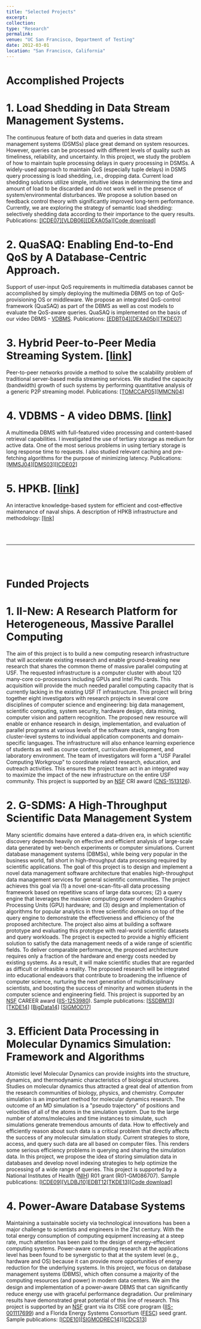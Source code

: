 ```yaml
---
title: "Selected Projects"
excerpt:
collection:
type: "Research"
permalink:
venue: "UC San Francisco, Department of Testing"
date: 2012-03-01
location: "San Francisco, California"
---
```


# Accomplished Projects
# 1. Load Shedding in Data Stream Management Systems.

  The continuous feature of both data and queries in data stream management systems (DSMSs) place great demand on system resources. However, queries can be processed with different levels of quality such as timeliness, reliability, and uncertainty. In this project, we study the problem of how to maintain tuple processing delays in query processing in DSMSs. A widely-used approach to maintain QoS (especially tuple delays) in DSMS query processing is load shedding, i.e., dropping data. Current load shedding solutions utilize simple, intuitive ideas in determining the time and amount of load to be discarded and do not work well in the presence of system/environmental disturbances. We propose a solution based on feedback control theory with significantly improved long-term performance. Currently, we are exploring the strategy of semantic load shedding: selectively shedding data according to their importance to the query results. Publications: [[ICDE07]](https://cse.usf.edu/~tuy/pub/ICDE07.pdf)[[VLDB06]](https://cse.usf.edu/~tuy/pub/vldb06.pdf)[[DEXA05a]](https://cse.usf.edu/~tuy/pub/dexa05-ctrl.pdf)[[Code download]](https://cse.usf.edu/~tuy/research/code/DSMS-readme.htm)



# 2. QuaSAQ: Enabling End-to-End QoS by A Database-Centric Approach.

  Support of user-input QoS requirements in multimedia databases cannot be accomplished by simply deploying the multimedia DBMS on top of QoS-provisioning OS or middleware. We propose an integrated QoS-control framework (QuaSAQ) as part of the DBMS as well as cost models to evaluate the QoS-aware queries. QuaSAQ is implemented on the basis of our video DBMS - [VDBMS](https://www.cs.purdue.edu/vdbms/).  Publications: [[EDBT04]](https://cse.usf.edu/~tuy/pub/edbt04.pdf)[[DEXA05b]](https://cse.usf.edu/~tuy/pub/dexa05-rep.pdf)[[TKDE07]](https://cse.usf.edu/~tuy/pub/TKDE07.pdf)



# 3. Hybrid Peer-to-Peer Media Streaming System. [[link]](https://cse.usf.edu/~tuy/research/P2P/index1.html)

  Peer-to-peer networks provide a method to solve the scalability problem of traditional server-based media streaming services. We studied the capacity (bandwidth) growth of such systems by performing quantitative analysis of a generic P2P streaming model.  Publications: [[TOMCCAP05]](https://cse.usf.edu/~tuy/pub/tomccap05.pdf)[[MMCN04]](https://cse.usf.edu/~tuy/pub/spie04.pdf)



# 4. VDBMS - A video DBMS. [[link]](https://www.cs.purdue.edu/vdbms/)

  A multimedia DBMS with full-featured video processing and content-based retrieval capabilities. I investigated the use of tertiary storage as medium for active data. One of the most serious problems in using tertiary storage is long response time to requests. I also studied relevant caching and pre-fetching algorithms for the purpose of minimizing latency. Publications: [[MMSJ04]](https://cse.usf.edu/~tuy/pub/mms_vdbms.pdf)[[DMS03]](https://cse.usf.edu/~tuy/pub/DMS03.pdf)[[ICDE02]](https://cse.usf.edu/~tuy/pub/icde02.pdf)



# 5. HPKB. [[link]](https://www.cs.purdue.edu/hpkb/)

  An interactive knowledge-based system for efficient and cost-effective maintenance of naval ships. A description of HPKB infrastructure and methodology: [[link]](https://cse.usf.edu/~tuy/research/HPKB/intro.PDF)
  
<br/>
<br/>
<hr/>
<br/>
<br/>

# Funded Projects

# 1. II-New: A Research Platform for Heterogeneous, Massive Parallel Computing


  The aim of this project is to build a new computing research infrastructure that will accelerate existing research and enable ground-breaking new research that shares the common theme of massive parallel computing at USF. The requested infrastructure is a computer cluster with about 120 many-core co-processors including GPUs and Intel Phi cards. This acquisition will provide the much needed parallel computing capacity that is currently lacking in the existing USF IT infrastructure. This project will bring together eight investigators with research projects in several core disciplines of computer science and engineering: big data management, scientific computing, system security, hardware design, data mining, computer vision and pattern recognition. The proposed new resource will enable or enhance research in design, implementation, and evaluation of parallel programs at various levels of the software stack, ranging from cluster-level systems to individual application components and domain-specific languages. The infrastructure will also enhance learning experience of students as well as course content, curriculum development, and laboratory environment. The team of investigators will form a "USF Parallel Computing Workgroup" to coordinate related research, education, and outreach activities. This ensures the project team act in an integrated way to maximize the impact of the new infrastructure on the entire USF community.
    This project is supported by an [NSF](https://www.nsf.gov/) CRI award ([CNS-1513126](https://www.nsf.gov/awardsearch/showAward?AWD_ID=1513126)).
    


# 2. G-SDMS: A High-Throughput Scientific Data Management System


  Many scientific domains have entered a data-driven era, in which scientific discovery depends heavily on effective and efficient analysis of large-scale data generated by wet-bench experiments or computer simulations. Current database management systems (DBMSs), while being very popular in the business world, fall short in high-throughput data processing required by scientific applications. The goal of this project is to design and implement a novel data management software architecture that enables high-throughput data management services for general scientific communities. The project achieves this goal via (1) a novel one-scan-fits-all data processing framework based on repetitive scans of large data sources; (2) a query engine that leverages the massive computing power of modern Graphics Processing Units (GPU) hardware; and (3) design and implementation of algorithms for popular analytics in three scientific domains on top of the query engine to demonstrate the effectiveness and efficiency of the proposed architecture. The project also aims at building a software prototype and evaluating this prototype with real-world scientific datasets and query workloads. The project is expected to provide a highly efficient solution to satisfy the data management needs of a wide range of scientific fields. To deliver comparable performance, the proposed architecture requires only a fraction of the hardware and energy costs needed by existing systems. As a result, it will make scientific studies that are regarded as difficult or infeasible a reality. The proposed research will be integrated into educational endeavors that contribute to broadening the influence of computer science, nurturing the next generation of multidisciplinary scientists, and boosting the success of minority and women students in the computer science and engineering field.
    This project is supported by an [NSF](https://www.nsf.gov/) CAREER award ([IIS-1253980](https://www.nsf.gov/awardsearch/showAward?AWD_ID=1253980)). Sample publications: [[SSDBM13]](https://cse.usf.edu/~tuy/pub/SSDBM13.pdf) [[TKDE14]](https://cse.usf.edu/~tuy/pub/TKDE14.pdf) [[BigData14]](https://cse.usf.edu/~tuy/pub/BigData14.pdf) [[SIGMOD17]](https://cse.usf.edu/~tuy/pub/SIGMOD17.pdf)
    


# 3. Efficient Data Processing in Molecular Dynamics Simulation: Framework and Algorithms


  Atomistic level Molecular Dynamics can provide insights into the structure, dynamics, and thermodynamic characteristics of biological structures. Studies on molecular dynamics thus attracted a great deal of attention from the research communities of biology, physics, and chemistry. Computer simulation is an important method for molecular dynamics research. The outcome of an MD simulation is a "pseudo trajectory" of positions and velocities of all of the atoms in the simulation system. Due to the large number of atoms/molecules and time instances to simulate, such simulations generate tremendous amounts of data. How to effectively and efficiently reason about such data is a critical problem that directly affects the success of any molecular simulation study. Current strategies to store, access, and query such data are all based on computer files. This renders some serious efficiency problems in querying and sharing the simulation data. In this project, we propose the idea of storing simulation data in databases and develop novel indexing strategies to help optimize the processing of a wide range of queries.
    This project is supported by a National Institutes of Health ([NIH](https://www.nih.gov/)) R01 grant (R01-GM086707). Sample publications: [[ICDE09]](https://cse.usf.edu/~tuy/pub/ICDE09.pdf)[[VLDBJ10]](https://cse.usf.edu/~tuy/pub/VLDBJ10.pdf)[EDBT12](https://cse.usf.edu/~tuy/pub/EDBT12.pdf)[[TKDE13]](https://cse.usf.edu/~tuy/pub/TKDE13.pdf)[[Code download]](https://cse.usf.edu/~tuy/research/code/SDH.c)

    
    
    
# 4. Power-Aware Database Systems


  Maintaining a sustainable society via technological innovations has been a major challenge to scientists and engineers in the 21st century. With the total energy consumption of computing equipment increasing at a steep rate, much attention has been paid to the design of energy-effecient computing systems. Power-aware computing research at the applications level has been found to be synergistic to that at the system level (e.g., hardware and OS) because it can provide more opportunities of energy reduction for the underlying systems. In this project, we focus on database management systems (DBMS), which often consume a majority of the computing resources (and power) in modern data centers. We aim the design and implementation of a power-aware DBMS that can signiﬁcantly reduce energy use with graceful performance degradation. Our preliminary results have demonstrated great potential of this line of research.
    This project is supported by an [NSF](https://www.nsf.gov/) grant via its CISE core program ([IIS-001117699](https://www.nsf.gov/awardsearch/showAward?AWD_ID=1117699)) and a Florida Energy Systems Consortium ([FESC](http://floridaenergy.ufl.edu/)) seed grant. Sample publications: [[ICDE10]](https://cse.usf.edu/~tuy/pub/ICDE10.pdf)[[SIGMODREC14]](https://cse.usf.edu/~tuy/pub/SIGREC12.pdf)[[ICDCS13]](https://cse.usf.edu/~tuy/pub/ICDCS13.pdf)
